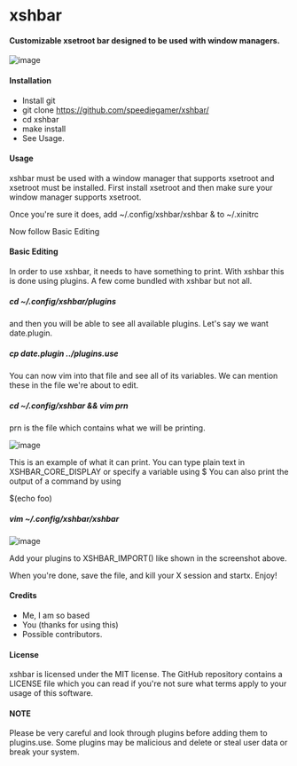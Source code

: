 # xshbar
#### Customizable xsetroot bar designed to be used with window managers.

![image](https://user-images.githubusercontent.com/71722170/162229643-7693f9b6-4e72-4d65-a397-975b8a605b2d.png)

#### Installation
- Install git
- git clone https://github.com/speediegamer/xshbar/
- cd xshbar
- make install
- See Usage.

#### Usage
xshbar must be used with a window manager that supports xsetroot and xsetroot must be installed. First install xsetroot and then make sure your window manager supports xsetroot.

Once you're sure it does, add ~/.config/xshbar/xshbar & to ~/.xinitrc

Now follow Basic Editing

#### Basic Editing
In order to use xshbar, it needs to have something to print. With xshbar this is done using plugins. A few come bundled with xshbar but not all.

##### cd ~/.config/xshbar/plugins 

and then you will be able to see all available plugins. Let's say we want date.plugin.

##### cp date.plugin ../plugins.use

You can now vim into that file and see all of its variables. We can mention these in the file we're about to edit.

##### cd ~/.config/xshbar && vim prn

prn is the file which contains what we will be printing.

![image](https://user-images.githubusercontent.com/71722170/162231229-0ebaabc9-9e12-4ba1-bc15-cc17542fd92c.png)

This is an example of what it can print. You can type plain text in XSHBAR_CORE_DISPLAY or specify a variable using $<myvariable>
You can also print the output of a command by using 
  
$(echo foo)

##### vim ~/.config/xshbar/xshbar

![image](https://user-images.githubusercontent.com/71722170/162249304-d0c9dd0e-a4aa-4757-bc97-7aee71717084.png)

Add your plugins to XSHBAR_IMPORT() like shown in the screenshot above.

When you're done, save the file, and kill your X session and startx. Enjoy!
  
#### Credits

- Me, I am so based
- You (thanks for using this)
- Possible contributors.

#### License

xshbar is licensed under the MIT license. The GitHub repository contains a LICENSE file which you can read if you're not sure what terms apply to your usage of this software.

#### NOTE
Please be very careful and look through plugins before adding them to plugins.use. Some plugins may be malicious and delete or steal user data or break your system.
